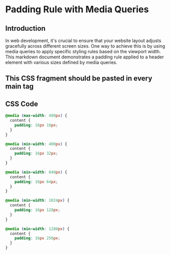 # Padding Rule with Media Queries

## Introduction

In web development, it's crucial to ensure that your website layout adjusts gracefully across different screen sizes. One way to achieve this is by using media queries to apply specific styling rules based on the viewport width. This markdown document demonstrates a padding rule applied to a header element with various sizes defined by media queries.

## This CSS fragment should be pasted in every main tag

## CSS Code

```css
@media (max-width: 400px) {
  content {
    padding: 16px 16px;
  }
}

@media (min-width: 400px) {
  content {
    padding: 16px 32px;
  }
}

@media (min-width: 840px) {
  content {
    padding: 16px 64px;
  }
}

@media (min-width: 1024px) {
  content {
    padding: 16px 128px;
  }
}

@media (min-width: 1280px) {
  content {
    padding: 16px 256px;
  }
}
